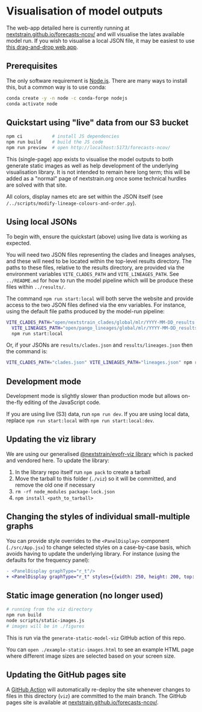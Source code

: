 # Visualisation of model outputs

The web-app detailed here is currently running at [nextstrain.github.io/forecasts-ncov/](https://nextstrain.github.io/forecasts-ncov/) and will visualise the lates available model run.
If you wish to visualise a local JSON file, it may be easiest to use [this drag-and-drop web app](https://nextstrain.github.io/forecasts-viz/).

## Prerequisites

The only software requirement is [Node.js](https://nodejs.org).
There are many ways to install this, but a common way is to use conda:

```bash
conda create -y -n node -c conda-forge nodejs
conda activate node
```

## Quickstart using "live" data from our S3 bucket

```bash
npm ci           # install JS dependencies
npm run build    # build the JS code
npm run preview  # open http://localhost:5173/forecasts-ncov/
```

This (single-page) app exists to visualise the model outputs to both generate static images as well as help development of the underlying visualisation library.
It is not intended to remain here long term; this will be added as a "normal" page of nextstrain.org once some technical hurdles are solved with that site.

All colors, display names etc are set within the JSON itself (see `/../scripts/modify-lineage-colours-and-order.py`).


## Using local JSONs

To begin with, ensure the quickstart (above) using live data is working as expected.

You will need two JSON files representing the clades and lineages analyses, and these will need to be located within the top-level results directory.
The paths to these files, relative to the results directory, are provided via the environment variables `VITE_CLADES_PATH` and `VITE_LINEAGES_PATH`. See `../README.md` for how to run the model pipeline which will be produce these files within `../results/`.

The command `npm run start:local` will both serve the website and provide access to the two JSON files defined via the env variables. For instance, using the default file paths produced by the model-run pipeline:


```bash
VITE_CLADES_PATH="open/nextstrain_clades/global/mlr/YYYY-MM-DD_results.json" \
  VITE_LINEAGES_PATH="open/pango_lineages/global/mlr/YYYY-MM-DD_results.json" \
  npm run start:local
```

Or, if your JSONs are `results/clades.json` and `results/lineages.json` then the command is:
```bash
VITE_CLADES_PATH="clades.json" VITE_LINEAGES_PATH="lineages.json" npm run start:local
```

## Development mode

Development mode is slightly slower than production mode but allows on-the-fly editing of the JavaScript code.

If you are using live (S3) data, run `npm run dev`.
If you are using local data, replace `npm run start:local` with `npm run start:local:dev`.


## Updating the viz library

We are using our generalised [@nextstrain/evofr-viz library](https://github.com/nextstrain/forecasts-viz) which is packed and
vendored here. To update the library:

1. In the library repo itself run `npm pack` to create a tarball
2. Move the tarball to this folder (`./viz`) so it will be committed, and remove the old one if necessary
3. `rm -rf node_modules package-lock.json`
4. `npm install <path_to_tarball>`

## Changing the styles of individual small-multiple graphs

You can provide style overrides to the `<PanelDisplay>` component (`./src/App.jsx`) to change selected styles on a case-by-case basis, which avoids having to update the underlying library. For instance (using the defaults for the frequency panel):

```diff
- <PanelDisplay graphType="r_t"/>
+ <PanelDisplay graphType="r_t" styles={{width: 250, height: 200, top: 5, right: 0, bottom: 20, left: 35}}/>
```

## Static image generation (no longer used)

```bash
# running from the viz directory
npm run build
node scripts/static-images.js
# images will be in ./figures
```

This is run via the `generate-static-model-viz` GitHub action of this repo.

You can `open ./example-static-images.html` to see an example HTML page where different image sizes are selected based on your screen size.

## Updating the GitHub pages site

A [GitHub Action](https://github.com/nextstrain/forecasts-ncov/blob/main/.github/workflows/deploy-viz-app.yaml) will automatically re-deploy the site whenever changes to files in this directory (`viz`) are committed to the main branch.
The GitHub pages site is available at [nextstrain.github.io/forecasts-ncov/](https://nextstrain.github.io/forecasts-ncov/).

